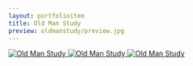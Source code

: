 ```yaml
---
layout: portfolioitem
title: Old Man Study
preview: oldmanstudy/preview.jpg
---
```


<!--more-->

<a href="{{ site.baseurl }}/assets/portfolio/oldmanstudy/oldmanstudy1.jpg"><img src="{{ site.baseurl }}/assets/portfolio/oldmanstudy/oldmanstudy1.jpg" alt="Old Man Study" style="width: auto;"/>
<a href="{{ site.baseurl }}/assets/portfolio/oldmanstudy/oldmanstudy2.jpg"><img src="{{ site.baseurl }}/assets/portfolio/oldmanstudy/oldmanstudy2.jpg" alt="Old Man Study" style="width: auto;"/>
<a href="{{ site.baseurl }}/assets/portfolio/oldmanstudy/oldmanstudy3.jpg"><img src="{{ site.baseurl }}/assets/portfolio/oldmanstudy/oldmanstudy3.jpg" alt="Old Man Study" style="width: auto;"/>